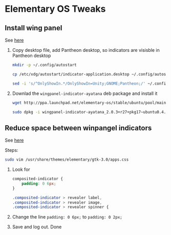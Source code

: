 # Elementary OS Tweaks

## Install wing panel

See [here](https://www.linuxuprising.com/2018/08/how-to-re-enable-ayatana-appindicators.html)

1. Copy desktop file, add Pantheon desktop, so indicators are visisble in Pantheon desktop

   ```sh
   mkdir -p ~/.config/autostart

   cp /etc/xdg/autostart/indicator-application.desktop ~/.config/autostart/

   sed -i 's/^OnlyShowIn.*/OnlyShowIn=Unity;GNOME;Pantheon;/' ~/.config/autostart/indicator-application.desktop
   ```

2. Downlad the `wingpanel-indicator-ayatana` deb package and install it

   ```sh
   wget http://ppa.launchpad.net/elementary-os/stable/ubuntu/pool/main/w/wingpanel-indicator-ayatana/wingpanel-indicator-ayatana_2.0.3+r27+pkg17~ubuntu0.4.1.1_amd64.deb

   sudo dpkg -i wingpanel-indicator-ayatana_2.0.3+r27+pkg17~ubuntu0.4.1.1_amd64.deb
   ```

## Reduce space between winpangel indicators

See [here](https://elementaryos.stackexchange.com/questions/17531/how-do-i-decrease-the-gap-between-icons-in-the-status-tray)

Steps:

```sh
sudo vim /usr/share/themes/elementary/gtk-3.0/apps.css
```

1. Look for

   ```css
   composited-indicator {
       padding: 0 6px;
   }

   .composited-indicator > revealer label,
   .composited-indicator > revealer image,
   .composited-indicator > revealer spinner {
   ```

2. Change the line `padding: 0 6px;` to `padding: 0 2px;`
3. Save and log out. Done
